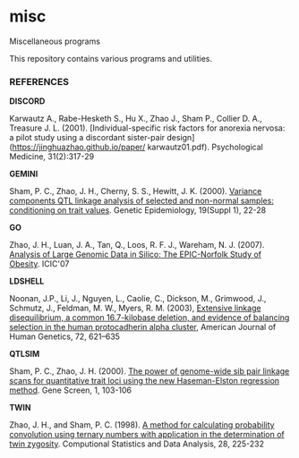 # misc
Miscellaneous programs

This repository contains various programs and utilities.

### REFERENCES

**DISCORD**

Karwautz A., Rabe-Hesketh S., Hu X., Zhao J., Sham P., Collier D. A., Treasure J. L. (2001). [Individual-specific risk factors for anorexia nervosa: a pilot study using a discordant sister-pair design](https://jinghuazhao.github.io/paper/
karwautz01.pdf). Psychological Medicine, 31(2):317-29


**GEMINI**

Sham, P. C., Zhao, J. H., Cherny, S. S., Hewitt, J. K. (2000). [Variance components QTL linkage analysis of selected and non-normal samples: conditioning on trait values](https://jinghuazhao.github.io/paper/ge00.pdf). Genetic Epidemiology, 19(Suppl 1), 22-28


**GO**

Zhao, J. H., Luan, J. A., Tan, Q., Loos, R. F. J., Wareham, N. J. (2007). [Analysis of Large Genomic Data in Silico: The EPIC-Norfolk Study of Obesity](https://github.com/jinghuazhao/GDCT/blob/master/doc/ICIC2007.pdf). ICIC'07


**LDSHELL**

Noonan, J.P., Li, J., Nguyen, L., Caolie, C., Dickson, M., Grimwood, J., Schmutz, J., Feldman, M. W., Myers, R. M.  (2003), [Extensive linkage disequilibrium, a common 16.7-kilobase deletion, and evidence of balancing selection in the human protocadherin alpha cluster](https://www.cell.com/ajhg/pdf/S0002-9297(07)60578-3.pdf), American Journal of Human Genetics, 72, 621–635


**QTLSIM**

Sham, P. C., Zhao, J. H. (2000). [The power of genome-wide sib pair linkage scans for quantitative trait loci using the new Haseman-Elston regression method](https://jinghuazhao.github.io/paper/gs00.pdf). Gene Screen, 1, 103-106

**TWIN**

Zhao, J. H., and Sham, P. C. (1998). [A method for calculating probability convolution using ternary numbers with application in the determination of twin zygosity](https://jinghuazhao.github.io/paper/csda98.pdf). Computional Statistics and Data Analysis, 28, 225-232
